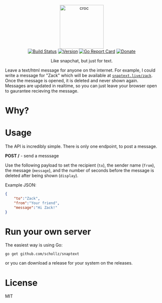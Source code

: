 <p align="center">
<img
    src="https://raw.githubusercontent.com/schollz/snaptext/master/static/favicon/android-icon-144x144.png?token=AGPyE68M8fOMP_cj87oSPy7gbOR2yVimks5alHtwwA%3D%3D"
    width="144px" border="0" alt="croc">
<br>
<a href="https://travis-ci.org/schollz/croc"><img src="https://travis-ci.org/schollz/croc.svg?branch=master" alt="Build Status"></a>
<a href="https://github.com/schollz/croc/releases/latest"><img src="https://img.shields.io/badge/version-0.1.0-brightgreen.svg?style=flat-square" alt="Version"></a>
<a href="https://goreportcard.com/report/github.com/schollz/croc"><img src="https://goreportcard.com/badge/github.com/schollz/croc" alt="Go Report Card"></a>
<a href="https://www.paypal.me/ZackScholl/5.00"><img src="https://img.shields.io/badge/donate-$5-brown.svg" alt="Donate"></a>
</p>

<p align="center">Like snapchat, but just for text.</p>

Leave a text/html message for anyone on the internet. For example, I could write a message for "Zack" which will be available at [`snaptext.live/zack`](https://snaptext.live/zack). Once the message is opened, it is deleted and never shown again. Messages are updated in realtime, so you can just leave your browser open to gaurantee recieving the message.

# Why?

# Usage

The API is incredibly simple. There is only one endpoint, to post a message.

**POST /** - send a messsage

Use the following payload to set the recipient (`to`), the sender name (`from`), the message (`message`), and the number of seconds before the message is deleted after being shown (`display`).

Example JSON:

```json
{
    "to":"Zack",
    "from":"Your friend",
    "message":"Hi Zack!"
}
```



# Run your own server

The easiest way is using Go:

```
go get github.com/schollz/snaptext
```

or you can download a release for your system on the releases.

# License

MIT